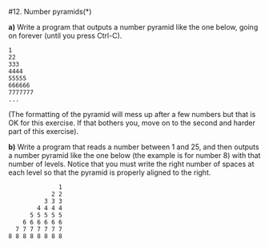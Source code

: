 #12. Number pyramids(*)

**a)** Write a program that outputs a number pyramid like the one below, going on forever 
(until you press Ctrl-C).
```
1
22
333
4444
55555
666666
7777777
...
```
(The formatting of the pyramid will mess up after a few numbers but that is OK for this exercise. 
If that bothers you, move on to the second and harder part of this exercise).

**b)** Write a program that reads a number between 1 and 25, and then outputs a number pyramid 
like the one below (the example is for number 8) with that number of levels. Notice that you must 
write the right number of spaces at each level so that the pyramid is properly aligned to the right.
```
              1
            2 2
          3 3 3
        4 4 4 4
      5 5 5 5 5
    6 6 6 6 6 6
  7 7 7 7 7 7 7
8 8 8 8 8 8 8 8
```